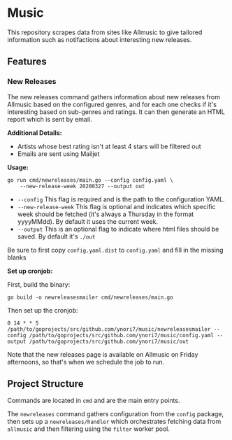 # Music
This repository scrapes data from sites like Allmusic to give tailored information 
such as notifactions about interesting new releases.

## Features

### New Releases
The new releases command gathers information about new releases from Allmusic based on
the configured genres, and for each one checks if it's interesting based on sub-genres
and ratings. It can then generate an HTML report which is sent by email.

**Additional Details:**
- Artists whose best rating isn't at least 4 stars will be filtered out
- Emails are sent using Mailjet

**Usage:**

```
go run cmd/newreleases/main.go --config config.yaml \
    --new-release-week 20200327 --output out
```

- `--config` This flag is required and is the path to the configuration YAML.
- `--new-release-week` This flag is optional and indicates which specific week should be fetched 
(it's always a Thursday in the format yyyyMMdd). By default it uses the current week.
- `--output` This is an optional flag to indicate where html files should be saved. By default it's `./out`

Be sure to first copy `config.yaml.dist` to `config.yaml` and fill in the missing blanks

**Set up cronjob:**

First, build the binary:
```
go build -o newreleasesmailer cmd/newreleases/main.go
```

Then set up the cronjob:
```
0 14 * * 5 /path/to/goprojects/src/github.com/ynori7/music/newreleasesmailer --config /path/to/goprojects/src/github.com/ynori7/music/config.yaml --output /path/to/goprojects/src/github.com/ynori7/music/out
```

Note that the new releases page is available on Allmusic on Friday afternoons, so that's when we schedule the job to run.

## Project Structure

Commands are located in `cmd` and are the main entry points.

The `newreleases` command gathers configuration from the `config` package, then sets up
a `newreleases/handler` which orchestrates fetching data from `allmusic` and then filtering 
using the `filter` worker pool.